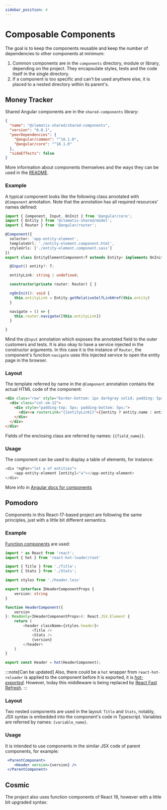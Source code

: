 ```yaml
---
sidebar_position: 4
---
```


# Composable Components

The goal is to keep the components reusable and keep the number of dependencies to other components at minimum:

1. Common components are in the `components` directory, module or library, depending on the project. They encapsulate styles, tests and the code itself in the single directory. 
2. If a component is too specific and can't be used anythere else, it is placed to a nested directory within its parent's.

## Money Tracker

Shared Angular components are in the `shared-components` library:

```json title="libs/shared-components/package.json"
{
  "name": "@clematis-shared/shared-components",
  "version": "0.0.1",
  "peerDependencies": {
    "@angular/common": "^18.1.0",
    "@angular/core": "^18.1.0"
  },
  "sideEffects": false
}
```

More information about components themselves and the ways they can be used in the [README](https://github.com/grauds/money.tracker.ui/blob/5146a9d453b4838564b33c5416372581fcc8942c/libs/shared-components/README.md).

### Example

A typical component looks like the following class annotated with `@Component` annotation. Note that the annotation has all required resources' names defined:

```Typescript
import { Component, Input, OnInit } from '@angular/core';
import { Entity } from '@clematis-shared/model';
import { Router } from '@angular/router';

@Component({
  selector: 'app-entity-element',
  templateUrl: './entity-element.component.html',
  styleUrls: ['./entity-element.component.sass']
})
export class EntityElementComponent<T extends Entity> implements OnInit {

  @Input() entity?: T;

  entityLink: string | undefined;

  constructor(private router: Router) { }

  ngOnInit(): void {
    this.entityLink = Entity.getRelativeSelfLinkHref(this.entity)
  }

  navigate = () => {
    this.router.navigate([this.entityLink])
  }

}
```

Mind the `@Input` annotation which exposes the annotated field to the outer customers and tests. It is also okay to have a service injected in the constructor arguments. In this case it is the instance of `Router`, the component's function `navigate` uses this injected service to open the entity page in the browser.

### Layout

The template referred by name in the `@Component` annotation contains the actual HTML code of the component:

```html
<div class="row" style="border-bottom: 1px darkgray solid; padding: 5px; ">
  <div class="col-sm-12">
    <div style="padding-top: 5px; padding-bottom: 5px;">
      <div><a routerLink="{{entityLink}}">{{entity ? entity.name : entityLink}}</a></div>
    </div>
  </div>
</div>

```
Fields of the enclosing class are referred by names: `{{field_name}}`.


### Usage

The component can be used to display a table of elements, for instance:

```typescript
<div *ngFor="let a of entities">
    <app-entity-element [entity]="a"></app-entity-element>
</div>
```

More info in [Angular docs for components](https://angular.dev/guide/components)

## Pomodoro

Components in this React-17-based project are following the same principles, just with a little bit different semantics.

### Example

[Function components](https://react.dev/learn/your-first-component#defining-a-component) are used:

```typescript
import * as React from 'react';
import { hot } from 'react-hot-loader/root'

import { Title } from './Title';
import { Stats } from './Stats';

import styles from './header.less'

export interface IHeaderComponentProps {
    version: string
}

function HeaderComponent({
    version
}: Readonly<IHeaderComponentProps>): React.JSX.Element {
    return (
        <header className={styles.header}>
            <Title /> 
            <Stats />
            {version}
        </header>
    )
}

export const Header = hot(HeaderComponent);
```

:::note[Can be updated]
Also, there could be a `hot` wrapper from `react-hot-reloader` is applied to the component before it is exported, it is [<i>hot-exported</i>](https://www.npmjs.com/package/react-hot-loader). However, today this middleware is being replaced by [React Fast Refresh](https://github.com/facebook/react/issues/16604).
:::


### Layout

Two nested components are used in the layout: `Title` and `Stats`, notably, JSX syntax is embedded into the component's code in Typescript. Variables are referred by names: `{variable_name}`.


### Usage

It is intended to use components in the similar JSX code of parent components, for example:

```jsx
 <ParentComponent>
    <Header version={version} />
 </ParentComponent>
```

## Cosmic

The project also uses function components of React 18, however with a little bit upgraded syntax:

```jsx

```